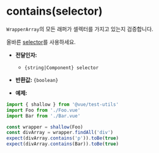 # contains(selector)

`WrapperArray`의 모든 래퍼가 셀렉터를 가지고 있는지 검증합니다.

올바른 [selector](../selectors.md)를 사용하세요.

- **전달인자:**
  - `{string|Component} selector`

- **반환값:** `{boolean}`

- **예제:**

```js
import { shallow } from '@vue/test-utils'
import Foo from './Foo.vue'
import Bar from './Bar.vue'

const wrapper = shallow(Foo)
const divArray = wrapper.findAll('div')
expect(divArray.contains('p')).toBe(true)
expect(divArray.contains(Bar)).toBe(true)
```
